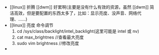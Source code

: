 - [[linux]] 折腾 [[dwm]] 好累啊(主要是没有什么有效的资源，虽然 [[dwm]] 简洁高效，但是要配置的东西太多了，比如：显示亮度、没声音、网络代理、……)
- [[linux]] 亮度 命令调节  
  1. cd /sys/class/backlight/intel_backlight(这里可能是 intel 或 nv)
  2. cat max_brightnes //查看最大亮度
  3. sudo vim brightness //修改亮度
-